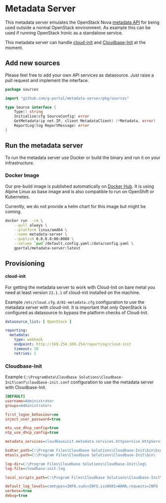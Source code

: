 # Metadata Server

This metadata server emulates the OpenStack Nova [metadata API](https://docs.openstack.org/nova/latest/user/metadata.html)
for being used outside a normal OpenStack environment. As example this can be used if running OpenStack Ironic as a standalone service.

This metadata server can handle [cloud-init](https://github.com/canonical/cloud-init) and [Cloudbase-Init](https://github.com/cloudbase/cloudbase-init)
at the moment.

## Add new sources

Please feel free to add your own API services as datasource. Just raise a pull request and implement the interface.

```go
package sources

import "github.com/g-portal/metadata-server/pkg/sources"

type Source interface {
	Type() string
	Initialize(cfg SourceConfig) error
	GetMetadata(ip net.IP, client MetadataClient) (*Metadata, error)
	ReportLog(log ReportMessage) error
}
```

## Run the metadata server

To run the metadata server use Docker or build the binary and run it on your infrastructure.

### Docker Image

Our pre-build image is published automatically on [Docker Hub](https://hub.docker.com/r/gportal/metadata-server). 
It is using Alpine Linux as base image and is also compatible to run on OpenShift or Kubernetes.

Currently, we do not provide a helm chart for this image but might be coming.

```bash
docker run --rm \
    --pull always \
    --platform linux/amd64 \
    --name metadata-server \
    --publish 0.0.0.0:80:8080 \
    --volume `pwd`/default.config.yaml:/data/config.yaml \
    gportal/metadata-server:latest
```

## Provisioning

#### cloud-init

For getting the metadata server to work with Cloud-Init on bare metal you need at least version `23.1.1`
of cloud-init installed on the machine.

Example `/etc/cloud.cfg.d/01-metadata.cfg` configuration to use the metadata server with cloud-init. It
is important that only OpenStack is configured as datasource to bypass the platform checks of Cloud-Init.

```yaml
datasource_list: [ OpenStack ]

reporting:
  metadata:
    type: webhook
    endpoint: http://169.254.169.254/reporting/cloud-init
    timeout: 10
    retries: 1
```

### Cloudbase-Init

Example `C:\ProgramData\Cloudbase Solutions\Cloudbase-Init\conf\cloudbase-init.conf` configuration to use the metadata server with Cloudbase-Init.

```ini
[DEFAULT]
username=Administrator
groups=Administrators

first_logon_behaviour=no
inject_user_password=true

mtu_use_dhcp_config=true
ntp_use_dhcp_config=true

metadata_services=cloudbaseinit.metadata.services.httpservice.HttpService

bsdtar_path=C:\Program Files\Cloudbase Solutions\Cloudbase-Init\bin\bsdtar.exe
mtools_path=C:\Program Files\Cloudbase Solutions\Cloudbase-Init\bin\

log-dir=C:\Program Files\Cloudbase Solutions\Cloudbase-Init\log\
log-file=cloudbase-init.log

local_scripts_path=C:\Program Files\Cloudbase Solutions\Cloudbase-Init\LocalScripts\

default_log_levels=comtypes=INFO,suds=INFO,iso8601=WARN,requests=INFO
verbose=true
debug=true
```
